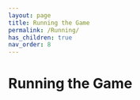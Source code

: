 ```yaml
---
layout: page
title: Running the Game
permalink: /Running/
has_children: true
nav_order: 8
---
```


# Running the Game